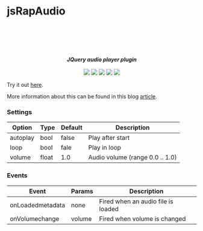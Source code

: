 # jsRapAudio

<div align="center" style="padding-top: 50px">
    <br>
    <br>
    <b><i>JQuery audio player plugin </i></b>
    <br>
    <br>
    <img src="https://img.shields.io/github/downloads/Thibor/jsRapAudio/total?color=critical&style=for-the-badge">
    <img src="https://img.shields.io/github/license/Thibor/jsRapAudio?color=blue&style=for-the-badge">
    <img src="https://img.shields.io/github/v/release/Thibor/jsRapAudio?color=blue&label=Latest%20release&style=for-the-badge">
    <img src="https://img.shields.io/github/last-commit/Thibor/jsRapAudio?color=critical&style=for-the-badge">
	<img src="https://img.shields.io/github/commits-since/Thibor/jsRapAudio/latest?style=for-the-badge">
</div>

Try it out <a href="https://thibor.github.io/jsRapAudio/">here</a>.

More information about this can be found in this blog <a href="https://www.jqueryscript.net/other/Music-Player-Audio-Visualizer-jsRapAudio.html">article</a>.

### Settings

Option | Type | Default | Description
------ | ---- | ------- | -----------
autoplay | bool | false | Play after start
loop | bool | fale | Play in loop
volume | float | 1.0 | Audio volume (range 0.0 .. 1.0)

### Events

Event | Params | Description
------ | ---- | -------
onLoadedmetadata | none | Fired when an audio file is loaded
onVolumechange | volume | Fired when volume is changed
